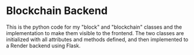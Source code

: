 # Blockchain Backend

This is the python code for my "block" and "blockchain" classes and the implementation to make them visible to the frontend. The two classes are initialized with all attributes and methods defined, and then implemented to a Render backend using Flask.
